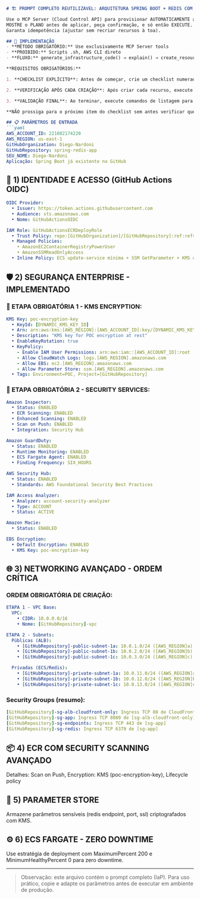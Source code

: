 ```markdown
# 🏗️ PROMPT COMPLETO REUTILIZÁVEL: ARQUITETURA SPRING BOOT + REDIS COM ZERO DOWNTIME E SEGURANÇA ENTERPRISE

Use o MCP Server (Cloud Control API) para provisionar AUTOMATICAMENTE a arquitetura POC na região **[AWS_REGION]**.
MOSTRE o PLANO antes de aplicar, peça confirmação, e só então EXECUTE.
Garanta idempotência (ajustar sem recriar recursos à toa).

## 🔧 IMPLEMENTAÇÃO
- **MÉTODO OBRIGATÓRIO:** Use exclusivamente MCP Server tools
- **PROIBIDO:** Scripts .sh, AWS CLI direto
- **FLUXO:** generate_infrastructure_code() → explain() → create_resource()

**REQUISITOS OBRIGATÓRIOS:**

1. **CHECKLIST EXPLÍCITO**: Antes de começar, crie um checklist numerado de TODOS os serviços/recursos que você vai criar. Marque cada item como ✅ CRIADO ou ❌ PENDENTE conforme avança.

2. **VERIFICAÇÃO APÓS CADA CRIAÇÃO**: Após criar cada recurso, execute imediatamente um comando AWS CLI para confirmar que existe (ex: aws ec2 describe-vpcs, aws ecs list-clusters, etc.) e mostre o resultado.

3. **VALIDAÇÃO FINAL**: Ao terminar, execute comandos de listagem para confirmar que TODOS os recursos do checklist foram criados com sucesso.

**NÃO prossiga para o próximo item do checklist sem antes verificar que o anterior foi criado com sucesso.**

## 📋 PARÂMETROS DE ENTRADA
```yaml
AWS_ACCOUNT_ID: 221082174220
AWS_REGION: us-east-1
GitHubOrganization: Diego-Nardoni
GitHubRepository: spring-redis-app
SEU_NOME: Diego-Nardoni
Aplicação: Spring Boot já existente no GitHub
```

## 🔐 1) IDENTIDADE E ACESSO (GitHub Actions OIDC)
```yaml
OIDC Provider:
  • Issuer: https://token.actions.githubusercontent.com
  • Audience: sts.amazonaws.com
  • Nome: GitHubActionsOIDC

IAM Role: GitHubActionsECRDeployRole
  • Trust Policy: repo:[GitHubOrganization]/[GitHubRepository]:ref:refs/heads/main
  • Managed Policies:
    • AmazonEC2ContainerRegistryPowerUser
    • AmazonSSMReadOnlyAccess
  • Inline Policy: ECS update-service mínima + SSM GetParameter + KMS decrypt
```

## 🛡️ 2) SEGURANÇA ENTERPRISE - IMPLEMENTADO

### 🚨 ETAPA OBRIGATÓRIA 1 - KMS ENCRYPTION:
```yaml
KMS Key: poc-encryption-key
  • KeyId: [DYNAMIC_KMS_KEY_ID]
  • Arn: arn:aws:kms:[AWS_REGION]:[AWS_ACCOUNT_ID]:key/[DYNAMIC_KMS_KEY_ID]
  • Description: "KMS key for POC encryption at rest"
  • EnableKeyRotation: true
  • KeyPolicy:
    - Enable IAM User Permissions: arn:aws:iam::[AWS_ACCOUNT_ID]:root
    - Allow CloudWatch Logs: logs.[AWS_REGION].amazonaws.com
    - Allow EBS: ec2.[AWS_REGION].amazonaws.com
    - Allow Parameter Store: ssm.[AWS_REGION].amazonaws.com
  • Tags: Environment=POC, Project=[GitHubRepository]
```

### 🚨 ETAPA OBRIGATÓRIA 2 - SECURITY SERVICES:
```yaml
Amazon Inspector:
  • Status: ENABLED
  • ECR Scanning: ENABLED
  • Enhanced Scanning: ENABLED
  • Scan on Push: ENABLED
  • Integration: Security Hub

Amazon GuardDuty:
  • Status: ENABLED
  • Runtime Monitoring: ENABLED
  • ECS Fargate Agent: ENABLED
  • Finding Frequency: SIX_HOURS

AWS Security Hub:
  • Status: ENABLED
  • Standards: AWS Foundational Security Best Practices

IAM Access Analyzer:
  • Analyzer: account-security-analyzer
  • Type: ACCOUNT
  • Status: ACTIVE

Amazon Macie:
  • Status: ENABLED

EBS Encryption:
  • Default Encryption: ENABLED
  • KMS Key: poc-encryption-key
```

## 🌐 3) NETWORKING AVANÇADO - ORDEM CRÍTICA

### ORDEM OBRIGATÓRIA DE CRIAÇÃO:
```yaml
ETAPA 1 - VPC Base:
  VPC:
    • CIDR: 10.0.0.0/16
    • Nome: [GitHubRepository]-vpc

ETAPA 2 - Subnets:
  Públicas (ALB):
    • [GitHubRepository]-public-subnet-1a: 10.0.1.0/24 ([AWS_REGION]a)
    • [GitHubRepository]-public-subnet-1b: 10.0.2.0/24 ([AWS_REGION]b)
    • [GitHubRepository]-public-subnet-1c: 10.0.3.0/24 ([AWS_REGION]c)

  Privadas (ECS/Redis):
    • [GitHubRepository]-private-subnet-1a: 10.0.11.0/24 ([AWS_REGION]a)
    • [GitHubRepository]-private-subnet-1b: 10.0.12.0/24 ([AWS_REGION]b)
    • [GitHubRepository]-private-subnet-1c: 10.0.13.0/24 ([AWS_REGION]c)
```

### Security Groups (resumo):
```yaml
[GitHubRepository]-sg-alb-cloudfront-only: Ingress TCP 80 de CloudFront
[GitHubRepository]-sg-app: Ingress TCP 8080 de [sg-alb-cloudfront-only]
[GitHubRepository]-sg-endpoints: Ingress TCP 443 de [sg-app]
[GitHubRepository]-sg-redis: Ingress TCP 6379 de [sg-app]
```

## 📦 4) ECR COM SECURITY SCANNING AVANÇADO
Detalhes: Scan on Push, Encryption: KMS (poc-encryption-key), Lifecycle policy

## 🔧 5) PARAMETER STORE
Armazene parâmetros sensíveis (redis endpoint, port, ssl) criptografados com KMS.

## ⚙️ 6) ECS FARGATE - ZERO DOWNTIME
Use estratégia de deployment com MaximumPercent 200 e MinimumHealthyPercent 0 para zero downtime.

----

> Observação: este arquivo contém o prompt completo (IaP). Para uso prático, copie e adapte os parâmetros antes de executar em ambiente de produção.

```
